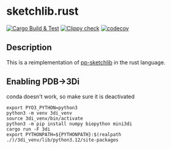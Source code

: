 # sketchlib.rust

<!-- badges: start -->
[![Cargo Build & Test](https://github.com/bacpop/sketchlib.rust/actions/workflows/ci.yml/badge.svg)](https://github.com/bacpop/sketchlib.rust/actions/workflows/ci.yml)
[![Clippy check](https://github.com/bacpop/sketchlib.rust/actions/workflows/clippy.yml/badge.svg)](https://github.com/bacpop/sketchlib.rust/actions/workflows/clippy.yml)
[![codecov](https://codecov.io/gh/bacpop/sketchlib.rust/graph/badge.svg?token=IBYPTT4J3F)](https://codecov.io/gh/bacpop/sketchlib.rust)
<!-- badges: end -->

## Description

This is a reimplementation of [pp-sketchlib](https://github.com/bacpop/pp-sketchlib)
in the rust language.

## Enabling PDB->3Di
conda doesn't work, so make sure it is deactivated
```
export PYO3_PYTHON=python3
python3 -m venv 3di_venv
source 3di_venv/bin/activate
python3 -m pip install numpy biopython mini3di
cargo run -F 3di
export PYTHONPATH=${PYTHONPATH}:$(realpath ./)/3di_venv/lib/python3.12/site-packages
```